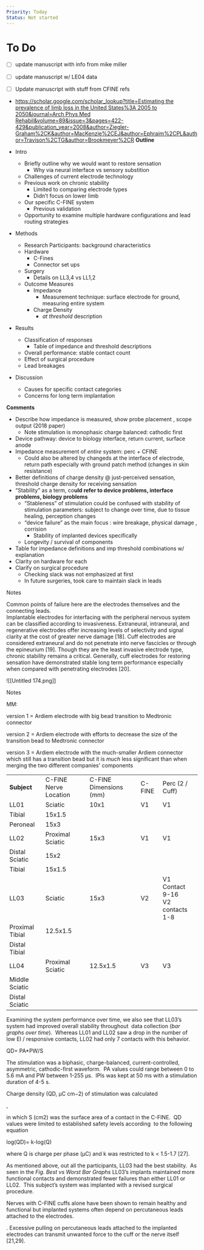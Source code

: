 ```yaml
---
Priority: Today
Status: Not started
---
```

# To Do
- [ ] update manuscript with info from mike miller
- [ ] update manuscript w/ LE04 data
- [ ] Update manuscript with stuff from CFINE refs

  

- [https://scholar.google.com/scholar_lookup?title=Estimating the prevalence of limb loss in the United States%3A 2005 to 2050&journal=Arch Phys Med Rehabil&volume=89&issue=3&pages=422-429&publication_year=2008&author=Ziegler-Graham%2CK&author=MacKenzie%2CEJ&author=Ephraim%2CPL&author=Travison%2CTG&author=Brookmeyer%2CR](https://scholar.google.com/scholar_lookup?title=Estimating%20the%20prevalence%20of%20limb%20loss%20in%20the%20United%20States%3A%202005%20to%202050&journal=Arch%20Phys%20Med%20Rehabil&volume=89&issue=3&pages=422-429&publication_year=2008&author=Ziegler-Graham%2CK&author=MacKenzie%2CEJ&author=Ephraim%2CPL&author=Travison%2CTG&author=Brookmeyer%2CR)
**Outline**

- Intro
    - Briefly outline why we would want to restore sensation
        - Why via neural interface vs sensory substition
    - Challenges of current electrode technology
    - Previous work on chronic stability
        - Limited to comparing electrode types
        - Didn’t focus on lower limb
    - Our specific C-FINE system
        - Previous validation
    - Opportunity to examine multiple hardware configurations and lead routing strategies
- Methods
    - Research Participants: background characteristics
    - Hardware
        - C-Fines
        - Connector set ups
    - Surgery
        - Details on LL3,4 vs LL1,2
    - Outcome Measures
        - Impedance
            - Measurement technique: surface electrode for ground, measuring entire system
        - Charge Density
            - _at threshold_ description
- Results
    - Classification of responses
        - Table of impedance and threshold descriptions
    - Overall performance: stable contact count
    - Effect of surgical procedure
    - Lead breakages
- Discussion
    - Causes for specific contact categories
    - Concerns for long term implantation

  

**Comments**

- Describe how impedance is measured, show probe placement , scope output (2018 paper)
    - Note stimulation is monophasic charge balanced: cathodic first
- Device pathway: device to biology interface, return current, surface anode
- Impedance measurement of _entire_ system: perc + CFINE
    - Could also be altered by changeds at the interface of electrode, return path especially with ground patch method (changes in skin resistance)
- Better definitions of charge density @ just-perceived sensation, threshold charge density for receiving sensation
- “Stability” as a term, co**uld refer to device problems, interface problems, biology problems**
    - “Stableness” of stimulation could be confused with stability of stimulation parameters: subject to change over time, due to tissue healing, perception changes
    - “device failure” as the main focus : wire breakage, physical damage , corrision
        - Stability of implanted devices specifically
    - Longevity / survival of components
- Table for impedance definitions and imp threshold combinations w/ explanation
- Clarity on hardware for each
- Clarify on surgical procedure
    - Checking slack was not emphasized at first
    - In future surgeries, took care to maintain slack in leads

  

  

  

  

  

  

  

  

  

  

  

  

  

  

Notes

Common points of failure here are the electrodes themselves and the connecting leads.  
Implantable electrodes for interfacing with the peripheral nervous system can be classified according to invasiveness. Extraneural, intraneural, and regenerative electrodes offer increasing levels of selectivity and signal clarity at the cost of greater nerve damage [18]. Cuff electrodes are considered extraneural and do not penetrate into nerve fascicles or through the epineurium [19]. Though they are the least invasive electrode type, chronic stability remains a critical. Generally, cuff electrodes for restoring sensation have demonstrated stable long term performance especially when compared with penetrating electrodes [20].

  

  

![[Untitled 174.png]]

  

  

Notes

MM:

version 1 = Ardiem electrode with big bead transition to Medtronic connector

version 2 = Ardiem electrode with efforts to decrease the size of the transition bead to Medtronic connector

version 3 = Ardiem electrode with the much-smaller Ardiem connector which still has a transition bead but it is _much_ less significant than when merging the two different companies' components

|   |   |   |   |   |
|---|---|---|---|---|
|**Subject**|C-FINE Nerve Location|C-FINE Dimensions (mm)|C-FINE|Perc (2 / Cuff)|
|LL01|Sciatic|10x1|V1|V1|
|Tibial|15x1.5||||
|Peroneal|15x3||||
|LL02|Proximal Sciatic|15x3|V1|V1|
|Distal Sciatic|15x2||||
|Tibial|15x1.5||||
|LL03|Sciatic|15x3|V2|V1 Contact 9-16  <br>V2 contacts 1-8|
|Proximal Tibial|12.5x1.5||||
|Distal Tibial|||||
|LL04|Proximal Sciatic|12.5x1.5|V3|V3|
|Middle Sciatic|||||
|Distal Sciatic|||||

  

  

Examining the system performance over time, we also see that LL03’s system had improved overall stability throughout  data collection (_bar graphs over time_).  Whereas LL01 and LL02 saw a drop in the number of low EI / responsive contacts, LL02 had only 7 contacts with this behavior.

  

  

QD= PA*PW/S

The stimulation was a biphasic, charge-balanced, current-controlled, asymmetric, cathodic-first waveform.  PA values could range between 0 to 5.6 mA and PW between 1-255 μs.  IPIs was kept at 50 ms with a stimulation duration of 4-5 s.

Charge density (QD, μC cm−2) of stimulation was calculated

,

in which S (cm2) was the surface area of a contact in the C-FINE.  QD values were limited to established safety levels according  to the following equation

log⁡(QD)= k-log⁡(Q)

where Q is charge per phase (μC) and k was restricted to k < 1.5-1.7 [27].

  

  

  
As mentioned above, out all the participants, LL03 had the best stability.  As seen in the _Fig. Best vs Worst Bar Graphs_ LL03’s implants maintained more functional contacts and demonstrated fewer failures than either LL01 or LL02.  This subject’s system was implanted with a revised surgical procedure.

  

  

Nerves with C-FINE cuffs alone have been shown to remain healthy and functional but implanted systems often depend on percutaneous leads attached to the electrodes.

. Excessive pulling on percutaneous leads attached to the implanted electrodes can transmit unwanted force to the cuff or the nerve itself [21,29].